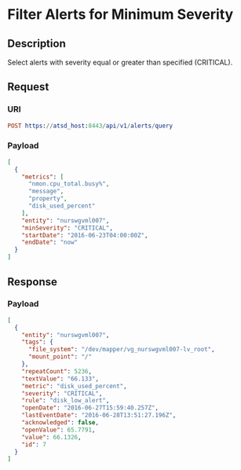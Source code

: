 # Filter Alerts for Minimum Severity

## Description

Select alerts with severity equal or greater than specified (CRITICAL).

## Request

### URI
```elm
POST https://atsd_host:8443/api/v1/alerts/query
```
### Payload

```json
[
  {
    "metrics": [
      "nmon.cpu_total.busy%",
      "message",
      "property",
      "disk_used_percent"
    ],
    "entity": "nurswgvml007",
    "minSeverity": "CRITICAL",
    "startDate": "2016-06-23T04:00:00Z",
    "endDate": "now"
  }
]
```

## Response

### Payload
```json
[
  {
    "entity": "nurswgvml007",
    "tags": {
      "file_system": "/dev/mapper/vg_nurswgvml007-lv_root",
      "mount_point": "/"
    },
    "repeatCount": 5236,
    "textValue": "66.133",
    "metric": "disk_used_percent",
    "severity": "CRITICAL",
    "rule": "disk_low_alert",
    "openDate": "2016-06-27T15:59:40.257Z",
    "lastEventDate": "2016-06-28T13:51:27.196Z",
    "acknowledged": false,
    "openValue": 65.7791,
    "value": 66.1326,
    "id": 7
  }
]
```
